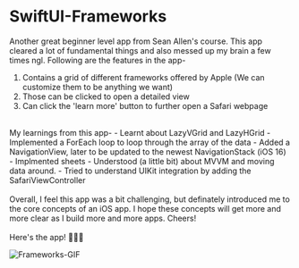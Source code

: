 # SwiftUI-Frameworks

Another great beginner level app from Sean Allen's course. This app cleared a lot of fundamental things and also messed up my brain a few times ngl. Following are the features in the app-
1. Contains a grid of different frameworks offered by Apple (We can customize them to be anything we want)
2. Those can be clicked to open a detailed view
3. Can click the 'learn more' button to further open a Safari webpage
<br>
My learnings from this app-
- Learnt about LazyVGrid and LazyHGrid
- Implemented a ForEach loop to loop through the array of the data
- Added a NavigationView, later to be updated to the newest NavigationStack (iOS 16)
- Implmented sheets
- Understood (a little bit) about MVVM and moving data around.
- Tried to understand UIKit integration by adding the SafariViewController
<br>
<br>
Overall, I feel this app was a bit challenging, but definately introduced me to the core concepts of an iOS app. I hope these concepts will get more and more clear as I build more and more apps. Cheers!
<br>
<br>
Here's the app! 🍎👇🏼

![Frameworks-GIF](https://github.com/yugga18/SwiftUI-Frameworks/assets/57190634/c41a2bf8-3cc2-46af-9561-38e6f9daf770)
